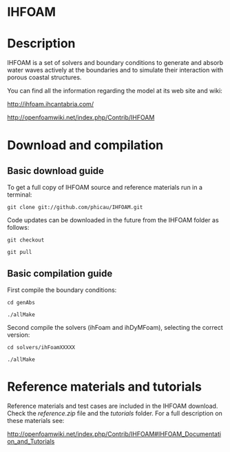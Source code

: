 IHFOAM
======

# Description

IHFOAM is a set of solvers and boundary conditions to generate and absorb water waves actively at the boundaries and to simulate their interaction with porous coastal structures.

You can find all the information regarding the model at its web site and wiki:

http://ihfoam.ihcantabria.com/

http://openfoamwiki.net/index.php/Contrib/IHFOAM

# Download and compilation

## Basic download guide

To get a full copy of IHFOAM source and reference materials run in a terminal:

`git clone git://github.com/phicau/IHFOAM.git`

Code updates can be downloaded in the future from the IHFOAM folder as follows:

`git checkout`

`git pull`

## Basic compilation guide

First compile the boundary conditions:

`cd genAbs`

`./allMake`

Second compile the solvers (ihFoam and ihDyMFoam), selecting the correct version:

`cd solvers/ihFoamXXXXX`

`./allMake`

# Reference materials and tutorials

Reference materials and test cases are included in the IHFOAM download. Check the *reference.zip* file and the *tutorials* folder. For a full description on these materials see:

http://openfoamwiki.net/index.php/Contrib/IHFOAM#IHFOAM_Documentation_and_Tutorials

